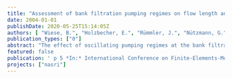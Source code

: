 ```yaml
---
title: "Assessment of bank filtration pumping regimes on flow length and travel times: a case study"
date: 2004-01-01
publishDate: 2020-05-25T15:14:05Z
authors: [ "Wiese, B.", "Holzbecher, E.", "Rümmler, J.", "Nützmann, G." ]
publication_types: ["0"]
abstract: "The effect of oscillating pumping regimes at the bank filtration site in Berlin Tegel is examined via a scenario based modelling study. There are several scenarios for the pumping regimes, some adopted from the operation of the plant by the Berlin Water Works (BWB), some hypothetical with a regular oscillating regime. A horizontal 2D model of the lower aquifer is set-up, in which the third type boundary condition is used to mimic the influence of an irregularly shaped till layer, overlying the main aquifer. Model results in form of flowpaths are presented for several pumping scenarios. They reveal that there is a substantial influence of the pumping regime on the flowpaths in the vicinity of the well gallery, while in the farfield, including the bank of the surface water body (here: Lake Tegel) the oscillating effect is rather small. It depends very much on the infiltration position on the bank, whether traveltime through the aquifer changes as effect of irregular pumping."
featured: false
publication: ' p 5 *In:* International Conference on Finite-Elements-Models. Karlovy Vary, Czech Republic. 13. - 16.9.2004'
projects: ["nasri"]
---
```


